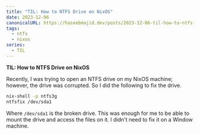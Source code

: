```yaml
---
title: "TIL: How to NTFS Drive on NixOS"
date: 2023-12-06
canonicalURL: https://haseebmajid.dev/posts/2023-12-06-til-how-to-ntfs-drive-on-nixos
tags:
  - ntfs
  - nixos
series:
  - TIL
---
```


**TIL: How to NTFS Drive on NixOS**

Recently, I was trying to open an NTFS drive on my NixOS machine; however, the drive was corrupted. So I did the 
following to fix the drive.

```bash
nix-shell -p ntfs3g
ntfsfix /dev/sda1
```

Where `/dev/sda1` is the broken drive. This was enough for me to be able to mount the drive and access the files on it.
I didn't need to fix it on a Window machine.
